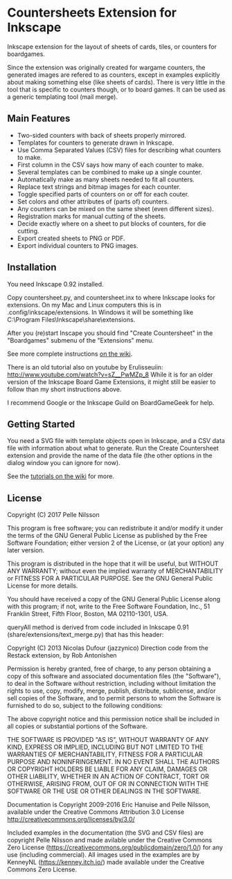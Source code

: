 Countersheets Extension for Inkscape
====================================

Inkscape extension for the layout of sheets of cards, tiles, or counters
for boardgames.

Since the extension was originally created for wargame counters, the
generated images are refered to as counters,
except in examples explicitly about making something else (like sheets
of cards). There is very little in the tool that is specific to
counters though, or to board games. It can be used as a
generic templating tool (mail merge).

Main Features
-------------

* Two-sided counters with back of sheets properly mirrored.
* Templates for counters to generate drawn in Inkscape.
* Use Comma Separated Values (CSV) files for describing what counters to make.
* First column in the CSV says how many of each counter to make.
* Several templates can be combined to make up a single counter.
* Automatically make as many sheets needed to fit all counters.
* Replace text strings and bitmap images for each counter.
* Toggle specified parts of counters on or off for each couter.
* Set colors and other attributes of (parts of) counters.
* Any counters can be mixed on the same sheet (even different sizes).
* Registration marks for manual cutting of the sheets.
* Decide exactly where on a sheet to put blocks of counters, for die cutting.
* Export created sheets to PNG or PDF.
* Export individual counters to PNG images.

Installation
------------

You need Inkscape 0.92 installed.

Copy countersheet.py, and countersheet.inx to where Inkscape
looks for extensions. On my Mac and Linux computers this is in
.config/inkscape/extensions.  In Windows it will be something like
C:\Program Files\Inkscape\share\extensions.

After you (re)start Inscape you should find "Create Countersheet"
in the "Boardgames" submenu of the "Extensions" menu.

See more complete instructions [on the wiki](https://github.com/lifelike/countersheetsextension/wiki/Install).

There is an old tutorial also on youtube by Erulisseuiin:
http://www.youtube.com/watch?v=sZ__PwMZp_8
While it is for an older version of the Inkscape Board Game Extensions,
it might still be easier to follow than my short instructions above.

I recommend Google or the Inkscape Guild on BoardGameGeek for help.

Getting Started
---------------

You need a SVG file with template objects open in Inkscape, and
a CSV data file with information about what to generate. Run
the Create Countersheet extension and provide the name of
the data file (the other options in the dialog window you can
ignore for now).

See the [tutorials on the wiki](https://github.com/lifelike/countersheetsextension/wiki/Tutorials) for more.

License
--------

Copyright (C) 2017 Pelle Nilsson

This program is free software; you can redistribute it and/or
modify it under the terms of the GNU General Public License
as published by the Free Software Foundation; either version 2
of the License, or (at your option) any later version.

This program is distributed in the hope that it will be useful,
but WITHOUT ANY WARRANTY; without even the implied warranty of
MERCHANTABILITY or FITNESS FOR A PARTICULAR PURPOSE.  See the
GNU General Public License for more details.

You should have received a copy of the GNU General Public License
along with this program; if not, write to the Free Software
Foundation, Inc., 51 Franklin Street, Fifth Floor, Boston, MA  02110-1301, USA.


queryAll method is derived from code included in Inkscape 0.91
(share/extensions/text_merge.py) that has this header:

Copyright (C) 2013 Nicolas Dufour (jazzynico)
Direction code from the Restack extension, by Rob Antonishen

Permission is hereby granted, free of charge, to any person obtaining a copy
of this software and associated documentation files (the "Software"), to deal
in the Software without restriction, including without limitation the rights
to use, copy, modify, merge, publish, distribute, sublicense, and/or sell
copies of the Software, and to permit persons to whom the Software is
furnished to do so, subject to the following conditions:

The above copyright notice and this permission notice shall be included in
all copies or substantial portions of the Software.

THE SOFTWARE IS PROVIDED "AS IS", WITHOUT WARRANTY OF ANY KIND, EXPRESS OR
IMPLIED, INCLUDING BUT NOT LIMITED TO THE WARRANTIES OF MERCHANTABILITY,
FITNESS FOR A PARTICULAR PURPOSE AND NONINFRINGEMENT. IN NO EVENT SHALL THE
AUTHORS OR COPYRIGHT HOLDERS BE LIABLE FOR ANY CLAIM, DAMAGES OR OTHER
LIABILITY, WHETHER IN AN ACTION OF CONTRACT, TORT OR OTHERWISE, ARISING FROM,
OUT OF OR IN CONNECTION WITH THE SOFTWARE OR THE USE OR OTHER DEALINGS IN
THE SOFTWARE.


Documentation is Copyright 2009-2016 Eric Hanuise and Pelle Nilsson,
available under the Creative Commons Attribution 3.0 License
http://creativecommons.org/licenses/by/3.0/


Included examples in the documentation (the SVG and CSV files) are copyright
Pelle Nilsson and made avilable under the Creative Commons Zero License
(https://creativecommons.org/publicdomain/zero/1.0/) for any use (including
commercial). All images used in the examples are by
KenneyNL (https://kenney.itch.io/) made available under the Creative Commons
Zero License.
